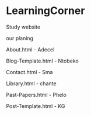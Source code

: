 # LearningCorner
Study website

our planing 


About.html - Adecel

Blog-Template.html - Ntobeko

Contact.html - Sma

Library.html - chante

Past-Papers.html - Phelo

Post-Template.html - KG